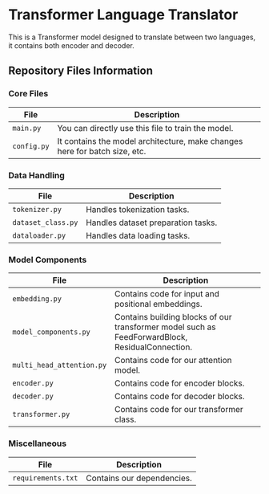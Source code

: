 # Transformer Language Translator
This is a Transformer model designed to translate between two languages, it contains both encoder and decoder.

## Repository Files Information

### Core Files

| File         | Description                                                |
|--------------|------------------------------------------------------------|
| `main.py`    | You can directly use this file to train the model.         |
| `config.py`  | It contains the model architecture, make changes here for batch size, etc. |

### Data Handling

| File                | Description                                           |
|---------------------|-------------------------------------------------------|
| `tokenizer.py`      | Handles tokenization tasks.                           |
| `dataset_class.py`  | Handles dataset preparation tasks.                    |
| `dataloader.py`     | Handles data loading tasks.                           |

### Model Components

| File                      | Description                                                    |
|---------------------------|----------------------------------------------------------------|
| `embedding.py`            | Contains code for input and positional embeddings.             |
| `model_components.py`     | Contains building blocks of our transformer model such as FeedForwardBlock, ResidualConnection. |
| `multi_head_attention.py` | Contains code for our attention model.                         |
| `encoder.py`              | Contains code for encoder blocks.                              |
| `decoder.py`              | Contains code for decoder blocks.                              |
| `transformer.py`          | Contains code for our transformer class.                       |

### Miscellaneous

| File               | Description                                 |
|--------------------|---------------------------------------------|
| `requirements.txt` | Contains our dependencies.                  |

